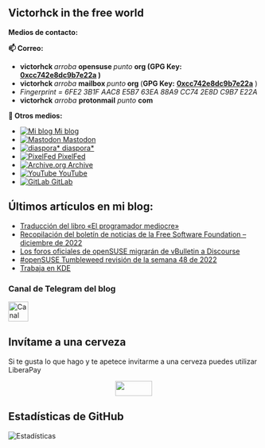 ## Victorhck in the free world 

<!--
**victorhck/victorhck** is a ✨ _special_ ✨ repository because its `README.md` (this file) appears on your GitHub profile.

Here are some ideas to get you started:

- 🔭 I’m currently working on ...
- 🌱 I’m currently learning ...
- 👯 I’m looking to collaborate on ...
- 🤔 I’m looking for help with ...
- 💬 Ask me about ...
- 📫 How to reach me: ...
- 😄 Pronouns: ...
- ⚡ Fun fact: ...
-->

<strong>Medios de contacto:</strong>

<strong>📫 Correo:</strong>
<ul>
	<li><strong>victorhck </strong><em>arroba </em><strong>opensuse </strong><em>punto</em> <strong>org (GPG Key: <a href="https://keyserver.ubuntu.com/pks/lookup?search=0xcc742e8dc9b7e22a&fingerprint=on&op=index" target="_blank" rel="noopener">0xcc742e8dc9b7e22a</a> )</strong></li>
	<li><strong>victorhck </strong><em>arroba </em><strong>mailbox </strong><em>punto</em><strong> org </strong>(<strong>GPG Key:</strong> <a href="https://keyserver.ubuntu.com/pks/lookup?search=0xcc742e8dc9b7e22a&fingerprint=on&op=index" target="_blank" rel="noopener"><strong>0xcc742e8dc9b7e22a</strong></a> )</li>
	<li><em>Fingerprint = 6FE2 3B1F AAC8 E5B7 63EA 88A9 CC74 2E8D C9B7 E22A</em></li>
	<li><strong>victorhck</strong> <em>arroba</em> <strong>protonmail</strong> <em>punto</em> <strong>com</strong></li>
</ul>

<strong>💬 Otros medios:</strong>
* [![Mi blog](https://s1.wp.com/wp-content/mu-plugins/post-flair/sharing/images/icon-wordpress.png) Mi blog](https://victorhckinthefreeworld.com)
* [![Mastodon](https://pod.orkz.net/uploads/images/scaled_full_439a55d6cac2086fdd94.png) Mastodon](https://mastodon.social/@victorhck)
* [![diaspora*](https://pod.orkz.net/uploads/images/scaled_full_a87cf779ccf3face1d8a.png) diaspora*](https://pod.orkz.net/u/victorhck)
* [![PixelFed](https://pod.orkz.net/uploads/images/scaled_full_b7c16a11d5410ab02911.png) PixelFed](https://pixelfed.social/victorhck)
* [![Archive.org](https://pod.orkz.net/uploads/images/scaled_full_04908d5bfcc639b55841.jpg) Archive](https://archive.org/details/@victorhck)
* [![YouTube](https://pod.orkz.net/uploads/images/scaled_full_7156003ff74aaa4308f7.png) YouTube](https://www.youtube.com/user/jcwl70/)
* [![GitLab](https://pod.orkz.net/uploads/images/scaled_full_af4ca769a2cd313d8363.png) GitLab](https://gitlab.com/victorhck)

## Últimos artículos en mi blog:
<!-- BLOG-POST-LIST:START -->
- [Traducción del libro «El programador mediocre»](https://victorhckinthefreeworld.com/2022/12/07/traduccion-del-libro-el-programador-mediocre/)
- [Recopilación del boletín de noticias de la Free Software Foundation – diciembre de 2022](https://victorhckinthefreeworld.com/2022/12/06/recopilacion-del-boletin-de-noticias-de-la-free-software-foundation-diciembre-de-2022/)
- [Los foros oficiales de openSUSE migrarán de vBulletin a Discourse](https://victorhckinthefreeworld.com/2022/12/05/los-foros-oficiales-de-opensuse-migraran-de-vbulletin-a-discourse/)
- [#openSUSE Tumbleweed revisión de la semana 48 de 2022](https://victorhckinthefreeworld.com/2022/12/02/opensuse-tumbleweed-revision-de-la-semana-48-de-2022/)
- [Trabaja en KDE](https://victorhckinthefreeworld.com/2022/11/30/trabaja-en-kde/)
<!-- BLOG-POST-LIST:END -->

### Canal de Telegram del blog
<a href="https://t.me/victorhck">
<img src="https://victorhckinthefreeworld.files.wordpress.com/2020/05/telegram.png" width="40" height="40" alt="Canal de Telegram" />
</a>

## Invítame a una cerveza
Si te gusta lo que hago y te apetece invitarme a una cerveza puedes utilizar LiberaPay
 
<p style="text-align: center;"><a href="https://es.liberapay.com/victorhck/donate" target="_blank" rel="noopener"><img class="aligncenter wp-image-8601 size-full" title="LiberaPay" src="https://victorhckinthefreeworld.files.wordpress.com/2019/12/widgets-victorhck-liberapay.png" alt="" width="74" height="30" /></a></p>

## Estadísticas de GitHub

![Estadísticas](https://github-readme-stats.vercel.app/api/?username=victorhck&count_private=true&theme=tokyonight&showicons=true)

<!--
## Estadísticas de GitHub
<a href="https://github.com/victorhck">
<img align="center" alt="estadísticas de GitHub de Victorhck" src="https://github-readme-stats.codestackr.vercel.app/api?username=victorhck&show_icons=true&hide_border=true&count_private=true&include_all_commits=true&theme=radical" />
</a>

<p>

<a href="https://github.com/victorhck">
  <img align="center" src="https://github-readme-stats.anuraghazra1.vercel.app/api/top-langs/?username=victorhck&layout=compact&theme=radical" />
</a>

-->
